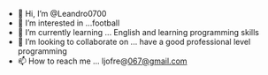 - 👋 Hi, I’m @Leandro0700
- 👀 I’m interested in ...football 
- 🌱 I’m currently learning ... English and learning programming skills
- 💞️ I’m looking to collaborate on ... have a good professional level programming
- 📫 How to reach me ... ljofre@067@gmail.com 

<!---
Leandro0700/Leandro0700 is a ✨ special ✨ repository because its `README.md` (this file) appears on your GitHub profile.
You can click the Preview link to take a look at your changes.
--->
